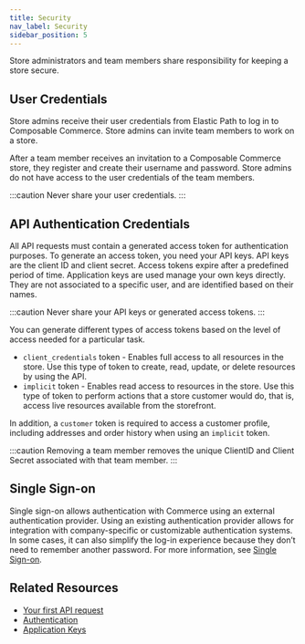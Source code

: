 ```yaml
---
title: Security
nav_label: Security
sidebar_position: 5
---
```


Store administrators and team members share responsibility for keeping a store secure.

## User Credentials

Store admins receive their user credentials from Elastic Path to log in to Composable Commerce. Store admins can invite team members to work on a store.

After a team member receives an invitation to a Composable Commerce store, they register and create their username and password. Store admins do not have access to the user credentials of the team members.

:::caution
Never share your user credentials.
:::

## API Authentication Credentials

All API requests must contain a generated access token for authentication purposes. To generate an access token, you need your API keys. API keys are the client ID and client secret. Access tokens expire after a predefined period of time. Application keys are used manage your own keys directly. They are not associated to a specific user, and are identified based on their names.


:::caution
Never share your API keys or generated access tokens.
:::

You can generate different types of access tokens based on the level of access needed for a particular task.

- `client_credentials` token - Enables full access to all resources in the store. Use this type of token to create, read, update, or delete resources by using the API.
- `implicit` token - Enables read access to resources in the store. Use this type of token to perform actions that a store customer would do, that is, access live resources available from the storefront.

In addition, a `customer` token is required to access a customer profile, including addresses and order history when using an `implicit` token.

:::caution
Removing a team member removes the unique ClientID and Client Secret associated with that team member.
:::

## Single Sign-on

Single sign-on allows authentication with Commerce using an external authentication provider. Using an existing authentication provider allows for integration with company-specific or customizable authentication systems. In some cases, it can also simplify the log-in experience because they don’t need to remember another password. For more information, see [Single Sign-on](/docs/commerce-cloud/authentication/single-sign-on/openid).

## Related Resources

- [Your first API request](/docs/commerce-cloud/api-overview/your-first-api-request)
- [Authentication](/docs/commerce-cloud/authentication/overview)
- [Application Keys](/docs/commerce-cloud/authentication/application-keys/application-keys-overview)

